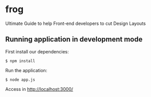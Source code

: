frog
====

Ultimate Guide to help Front-end developers to cut Design Layouts

## Running application in development mode

First install our dependencies:
```
$ npm install
```

Run the application:
```
$ node app.js
```

Access in [http://localhost:3000/](http://localhost:3000/)